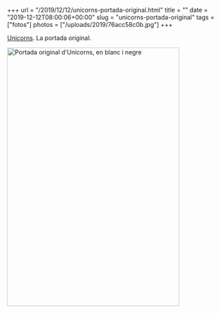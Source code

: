 +++
url = "/2019/12/12/unicorns-portada-original.html"
title = ""
date = "2019-12-12T08:00:06+00:00"
slug = "unicorns-portada-original"
tags = ["fotos"]
photos = ["/uploads/2019/76acc58c0b.jpg"]
+++

[Unicorns](https://carlesbellver.net/contes/unicorns). La portada original.

<img src="/uploads/2019/76acc58c0b.jpg" width="400" height="600" alt="Portada original d'Unicorns, en blanc i negre" />
